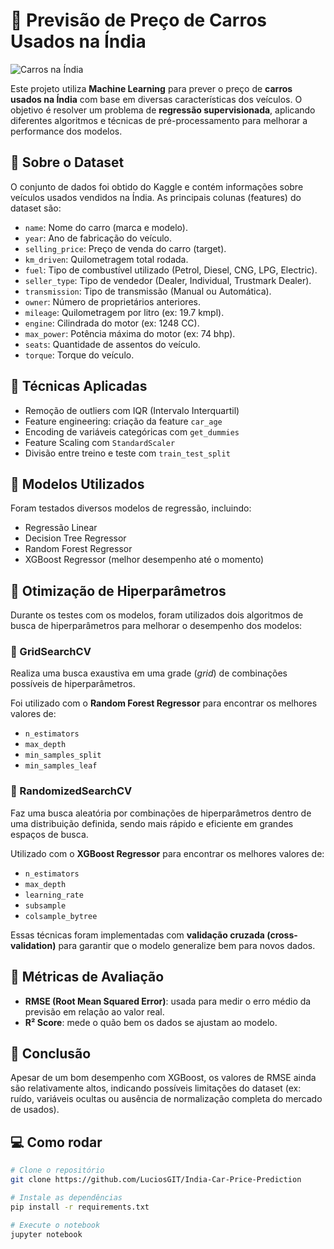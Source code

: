 # 🚗 Previsão de Preço de Carros Usados na Índia

![Carros na Índia](https://conteudo.imguol.com.br/c/noticias/ae/2015/12/16/15out2015---transito-intenso-em-rua-de-nova-deli-india-1450269852888_615x300.jpg)

Este projeto utiliza **Machine Learning** para prever o preço de **carros usados na Índia** com base em diversas características dos veículos. O objetivo é resolver um problema de **regressão supervisionada**, aplicando diferentes algoritmos e técnicas de pré-processamento para melhorar a performance dos modelos.

## 📁 Sobre o Dataset

O conjunto de dados foi obtido do Kaggle e contém informações sobre veículos usados vendidos na Índia. As principais colunas (features) do dataset são:

- `name`: Nome do carro (marca e modelo).
- `year`: Ano de fabricação do veículo.
- `selling_price`: Preço de venda do carro (target).
- `km_driven`: Quilometragem total rodada.
- `fuel`: Tipo de combustível utilizado (Petrol, Diesel, CNG, LPG, Electric).
- `seller_type`: Tipo de vendedor (Dealer, Individual, Trustmark Dealer).
- `transmission`: Tipo de transmissão (Manual ou Automática).
- `owner`: Número de proprietários anteriores.
- `mileage`: Quilometragem por litro (ex: 19.7 kmpl).
- `engine`: Cilindrada do motor (ex: 1248 CC).
- `max_power`: Potência máxima do motor (ex: 74 bhp).
- `seats`: Quantidade de assentos do veículo.
- `torque`: Torque do veículo.

## 🧪 Técnicas Aplicadas

- Remoção de outliers com IQR (Intervalo Interquartil)
- Feature engineering: criação da feature `car_age`
- Encoding de variáveis categóricas com `get_dummies`
- Feature Scaling com `StandardScaler`
- Divisão entre treino e teste com `train_test_split`

## 🤖 Modelos Utilizados

Foram testados diversos modelos de regressão, incluindo:

- Regressão Linear
- Decision Tree Regressor
- Random Forest Regressor
- XGBoost Regressor (melhor desempenho até o momento)

## 🔧 Otimização de Hiperparâmetros

Durante os testes com os modelos, foram utilizados dois algoritmos de busca de hiperparâmetros para melhorar o desempenho dos modelos:

### 📌 GridSearchCV
Realiza uma busca exaustiva em uma grade (*grid*) de combinações possíveis de hiperparâmetros.

Foi utilizado com o **Random Forest Regressor** para encontrar os melhores valores de:

- `n_estimators`
- `max_depth`
- `min_samples_split`
- `min_samples_leaf`

### 🎲 RandomizedSearchCV
Faz uma busca aleatória por combinações de hiperparâmetros dentro de uma distribuição definida, sendo mais rápido e eficiente em grandes espaços de busca.

Utilizado com o **XGBoost Regressor** para encontrar os melhores valores de:

- `n_estimators`
- `max_depth`
- `learning_rate`
- `subsample`
- `colsample_bytree`

Essas técnicas foram implementadas com **validação cruzada (cross-validation)** para garantir que o modelo generalize bem para novos dados.


## 🧮 Métricas de Avaliação

- **RMSE (Root Mean Squared Error)**: usada para medir o erro médio da previsão em relação ao valor real.
- **R² Score**: mede o quão bem os dados se ajustam ao modelo.

## 📌 Conclusão

Apesar de um bom desempenho com XGBoost, os valores de RMSE ainda são relativamente altos, indicando possíveis limitações do dataset (ex: ruído, variáveis ocultas ou ausência de normalização completa do mercado de usados).

## 💻 Como rodar

```bash
# Clone o repositório
git clone https://github.com/LuciosGIT/India-Car-Price-Prediction

# Instale as dependências
pip install -r requirements.txt

# Execute o notebook
jupyter notebook
```


